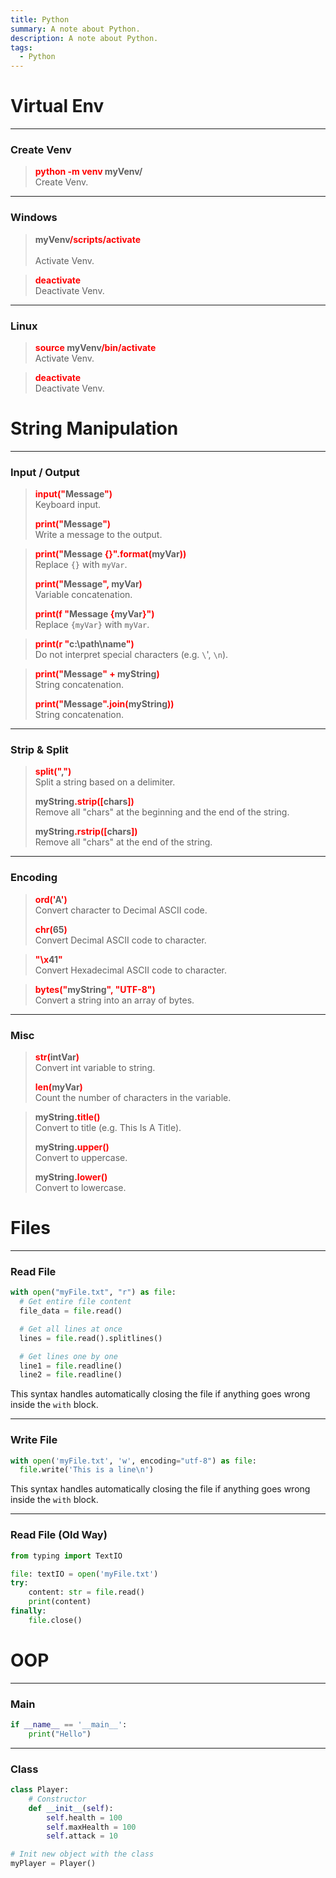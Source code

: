 ```yaml
---
title: Python
summary: A note about Python.
description: A note about Python.
tags:
  - Python
---
```


# Virtual Env

---

### Create Venv


 > 
 > **<font color=red>python -m venv</font> myVenv/**</br>
 > Create Venv.

---

### Windows


 > 
 > **myVenv<font color=red>/scripts/activate</font>**</br>	
 > Activate Venv.

 > 
 > **<font color=red>deactivate</font>**</br>
 > Deactivate Venv.

---

### Linux


 > 
 > **<font color=red>source</font> myVenv<font color=red>/bin/activate</font>**</br>
 > Activate Venv.

 > 
 > **<font color=red>deactivate</font>**</br>
 > Deactivate Venv.

# String Manipulation

---

### Input / Output


 > 
 > **<font color=red>input("</font>Message<font color=red>")</font>**</br>
 > Keyboard input.
 > 
 > **<font color=red>print("</font>Message<font color=red>")</font>**</br>
 > Write a message to the output.

 > 
 > **<font color=red>print("</font>Message <font color=red>{}".format(</font>myVar<font color=red>))</font>**</br>
 > Replace `{}` with `myVar`.
 > 
 > **<font color=red>print("</font>Message<font color=red>",</font> myVar<font color=red>)</font>**</br>
 > Variable concatenation.
 > 
 > **<font color=red>print(f "</font>Message <font color=red>{</font>myVar<font color=red>}")</font>**</br>
 > Replace `{myVar}` with `myVar`.

 > 
 > **<font color=red>print(r "</font>c:\path\name<font color=red>")</font>**</br>
 > Do not interpret special characters (e.g. `\`', `\n`).

 > 
 > **<font color=red>print("</font>Message<font color=red>" +</font> myString<font color=red>)</font>**</br>
 > String concatenation.
 > 
 > **<font color=red>print("</font>Message<font color=red>".join(</font>myString<font color=red>))</font>**</br>
 > String concatenation.

---

### Strip & Split


 > 
 > **<font color=red>split("</font>,<font color=red>")</font>**</br>
 > Split a string based on a delimiter.
 > 
 > **myString<font color=red>.strip(\[</font>chars<font color=red>\])</font>**</br>
 > Remove all "chars" at the beginning and the end of the string.
 > 
 > **myString<font color=red>.rstrip(\[</font>chars<font color=red>\])</font>**</br>
 > Remove all "chars" at the end of the string.

---

### Encoding


 > 
 > **<font color=red>ord('</font>A<font color=red>')</font>**</br>
 > Convert character to Decimal ASCII code.
 > 
 > **<font color=red>chr(</font>65<font color=red>)</font>**</br>
 > Convert Decimal ASCII code to character.

 > 
 > **<font color=red>"\x</font>41<font color=red>"</font>**</br>
 > Convert Hexadecimal ASCII code to character.

 > 
 > **<font color=red>bytes("</font>myString<font color=red>", "UTF-8")</font>**</br>
 > Convert a string into an array of bytes.

---

### Misc


 > 
 > **<font color=red>str(</font>intVar<font color=red>)</font>**</br>
 > Convert int variable to string.
 > 
 > **<font color=red>len(</font>myVar<font color=red>)</font>**</br>
 > Count the number of characters in the variable.

 > 
 > **myString<font color=red>.title()</font>**</br>
 > Convert to title (e.g. This Is A Title).
 > 
 > **myString<font color=red>.upper()</font>**</br>
 > Convert to uppercase.
 > 
 > **myString<font color=red>.lower()</font>**</br>
 > Convert to lowercase.

# Files

---

### Read File


````py
with open("myFile.txt", "r") as file:
  # Get entire file content
  file_data = file.read()

  # Get all lines at once
  lines = file.read().splitlines()

  # Get lines one by one
  line1 = file.readline()
  line2 = file.readline()
````

This syntax handles automatically closing the file if anything goes wrong inside the `with` block.

---

### Write File


````py
with open('myFile.txt', 'w', encoding="utf-8") as file:
  file.write('This is a line\n')
````

This syntax handles automatically closing the file if anything goes wrong inside the `with` block.

---

### Read File (Old Way)


````py
from typing import TextIO

file: textIO = open('myFile.txt')
try:
	content: str = file.read()
	print(content)
finally:
	file.close()
````

# OOP

---

### Main


````py
if __name__ == '__main__':
	print("Hello")
````

---

### Class


````py
class Player:
    # Constructor
    def __init__(self):
        self.health = 100
        self.maxHealth = 100
        self.attack = 10

# Init new object with the class
myPlayer = Player()
````

